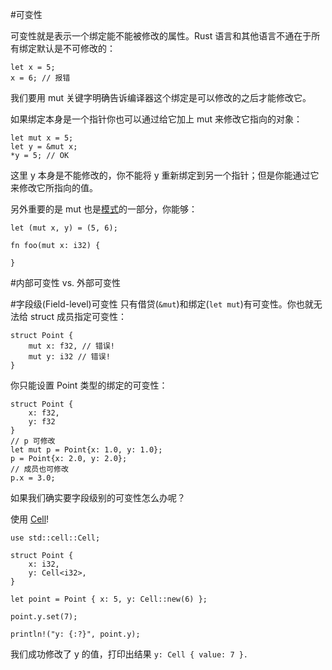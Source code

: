 #可变性

可变性就是表示一个绑定能不能被修改的属性。Rust 语言和其他语言不通在于所有绑定默认是不可修改的：

    let x = 5;
    x = 6; // 报错

我们要用 mut 关键字明确告诉编译器这个绑定是可以修改的之后才能修改它。

如果绑定本身是一个指针你也可以通过给它加上 mut 来修改它指向的对象：

    let mut x = 5;
    let y = &mut x;
    *y = 5; // OK

这里 y 本身是不能修改的，你不能将 y 重新绑定到另一个指针；但是你能通过它来修改它所指向的值。

另外重要的是 mut 也是[模式]()的一部分，你能够：

    let (mut x, y) = (5, 6);

    fn foo(mut x: i32) {

    }

#内部可变性 vs. 外部可变性



#字段级(Field-level)可变性
只有借贷(`&mut`)和绑定(`let mut`)有可变性。你也就无法给 struct 成员指定可变性：

    struct Point {
        mut x: f32, // 错误!
        mut y: i32 // 错误!
    }

你只能设置 Point 类型的绑定的可变性：

    struct Point {
        x: f32,
        y: f32
    }
    // p 可修改
    let mut p = Point{x: 1.0, y: 1.0};
    p = Point{x: 2.0, y: 2.0};
    // 成员也可修改
    p.x = 3.0;

如果我们确实要字段级别的可变性怎么办呢？

使用 [Cell<T>](https://doc.rust-lang.org/nightly/std/cell/struct.Cell.html)!

    use std::cell::Cell;

    struct Point {
        x: i32,
        y: Cell<i32>,
    }

    let point = Point { x: 5, y: Cell::new(6) };

    point.y.set(7);

    println!("y: {:?}", point.y);

我们成功修改了 y 的值，打印出结果 `y: Cell { value: 7 }.`